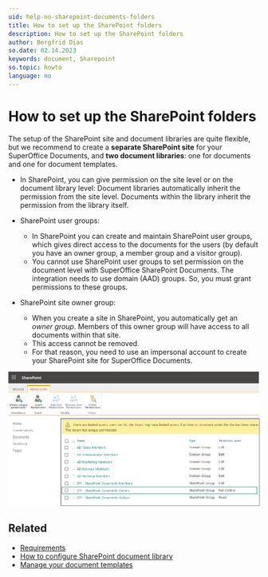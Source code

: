 ```yaml
---
uid: help-no-sharepoint-documents-folders
title: How to set up the SharePoint folders
description: How to set up the SharePoint folders
author: Bergfrid Dias
so.date: 02.14.2023
keywords: document, Sharepoint
so.topic: howto
language: no
---
```


# How to set up the SharePoint folders

The setup of the SharePoint site and document libraries are quite flexible, but we recommend to create a **separate SharePoint site** for your SuperOffice Documents, and **two document libraries**: one for documents and one for document templates.

* In SharePoint, you can give permission on the site level or on the document library level:
Document libraries automatically inherit the permission from the site level.
Documents within the library inherit the permission from the library itself.

* SharePoint user groups:
  * In SharePoint you can create and maintain SharePoint user groups, which gives direct access to the documents for the users (by default you have an owner group, a member group and a visitor group).
  * You cannot use SharePoint user groups to set permission on the document level with SuperOffice SharePoint Documents. The integration needs to use domain (AAD) groups. So, you must grant permissions to these groups.

* SharePoint site owner group:
  * When you create a site in SharePoint, you automatically get an *owner group*. Members of this owner group will have access to all documents within that site.
  * This access cannot be removed.
  * For that reason, you need to use an impersonal account to create your SharePoint site for SuperOffice Documents.

![Grant the different permissions on the site level in SharePoint, remember that the Document owners need Full Control -screenshot][img1]

## Related

* [Requirements][1]
* [How to configure SharePoint document library][3]
* [Manage your document templates][2]

<!-- Referenced links -->
[1]: index.md
[2]: ../../../../admin/lists/learn/add-template.md
[3]: ../set-up.md

<!-- Referenced images -->
[img1]: media/admin-preferences-documentlibrary-sharepoint-permissions.png


